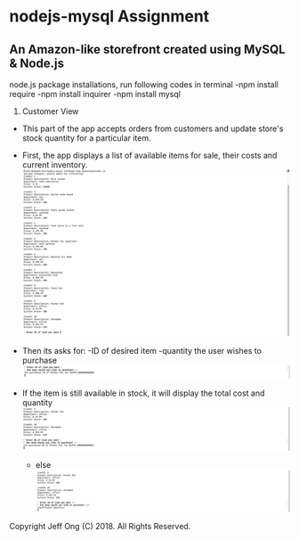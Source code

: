 # nodejs-mysql Assignment 
## An Amazon-like storefront created using MySQL & Node.js 

node.js package installations, run following codes in terminal
-npm install require
-npm install inquirer
-npm install mysql

1. Customer View 
- This part of the app accepts orders from customers and update store's stock quantity for a particular item.

- First, the app displays a list of available items for sale, their costs and current inventory.
![alt text](https://github.com/JeffONGPH/nodejs-mysql/blob/master/screenshots/item%20List.png)

- Then its asks for: 
    -ID of desired item 
    -quantity the user wishes to purchase 
    ![alt text](https://github.com/JeffONGPH/nodejs-mysql/blob/master/screenshots/questions.png)
    
- If the item is still available in stock, it will display the total cost and quantity 
![alt text](https://github.com/JeffONGPH/nodejs-mysql/blob/master/screenshots/purchase-succesful.png)
    - else 
    ![alt text](https://github.com/JeffONGPH/nodejs-mysql/blob/master/screenshots/insufficient-quantity.png)
    
Copyright
Jeff Ong (C) 2018. All Rights Reserved.
